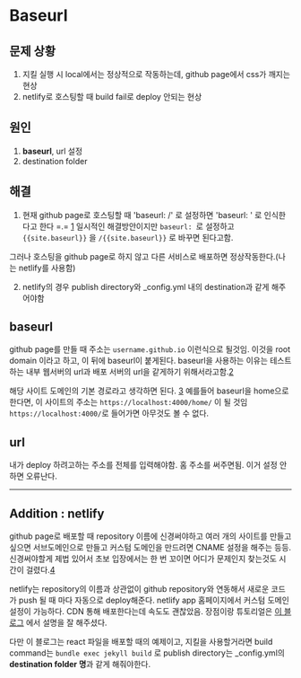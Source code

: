 Baseurl
=======

## 문제 상황

1. 지킬 실행 시 local에서는 정상적으로 작동하는데, github page에서 css가 깨지는 현상
2. netlify로 호스팅할 때 build fail로 deploy 안되는 현상

## 원인

1. **baseurl**, url 설정
2. destination folder

## 해결

1. 현재 github page로 호스팅할 때 'baseurl: /' 로 설정하면 'baseurl: ' 로 인식한다고 한다 =.= [1][1]
일시적인 해결방안이지만 `baseurl: `로 설정하고 `{{site.baseurl}}` 을 `/{{site.baseurl}}` 로 바꾸면 된다고함.

그러나 호스팅을 github page로 하지 않고 다른 서비스로 배포하면 정상작동한다.(나는 netlify를 사용함)

2. netlify의 경우 publish directory와 _config.yml 내의 destination과 같게 해주어야함

## baseurl

github page를 만들 때 주소는
`username.github.io` 이런식으로 될것임. 이것을 root domain 이라고 하고, 이 뒤에 baseurl이 붙게된다.
baseurl을 사용하는 이유는 테스트하는 내부 웹서버의 url과 배포 서버의 url을 같게하기 위해서라고함.[2][2]

해당 사이트 도메인의 기본 경로라고 생각하면 된다. [3][3] 예를들어 baseurl을 home으로 한다면, 이 사이트의 주소는 `https://localhost:4000/home/` 이 될 것임 `https://localhost:4000/`로 들어가면 아무것도 볼 수 없다.

## url

내가 deploy 하려고하는 주소를 전체를 입력해야함. 홈 주소를 써주면됨. 이거 설정 안하면 오류난다.

***

## Addition : netlify

github page로 배포할 때 repository 이름에 신경써야하고 여러 개의 사이트를 만들고싶으면 서브도메인으로 만들고 커스텀 도메인을 만드려면 CNAME 설정을 해주는 등등. 신경써야할게 제법 있어서 초보 입장에서는 한 번 꼬이면 어디가 문제인지 찾는것도 시간이 걸렸다.[4][4]

netlify는 repository의 이름과 상관없이 github repository와 연동해서 새로운 코드가 push 될 때 마다 자동으로 deploy해준다. netlify app 홈페이지에서 커스텀 도메인 설정이 가능하다. CDN 통해 배포한다는데 속도도 괜찮았음. 장점이랑 튜토리얼은 [이 블로그](https://blog.outsider.ne.kr/1417) 에서 설명을 잘 해주셨다.

다만 이 블로그는 react 파일을 배포할 때의 예제이고, 지킬을 사용할거라면 build command는 `bundle exec jekyll build` 로 publish directory는 _config.yml의 **destination folder 명**과 같게 해줘야한다.

[1]: https://github.com/jekyll/jekyll/pull/235
[2]: https://kairos03.github.io/jekyll/2017/09/11/learing-Up-Confusion-Around-baseurl.html#fn:1
[3]: http://blog.saltfactory.net/setting-domain-name-in-github-pages-via-cname/
[4]: https://github.com/github/pages-gem/issues/350#issuecomment-317234161



